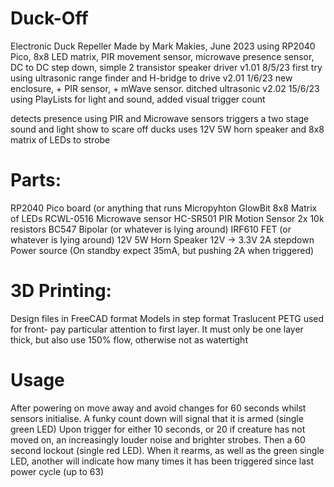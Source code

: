 # Duck-Off
Electronic Duck Repeller
Made by Mark Makies, June 2023
   using RP2040 Pico, 8x8 LED matrix, PIR movement sensor, microwave presence 
   sensor, DC to DC step down, simple 2 transistor speaker driver
v1.01 8/5/23 first try using ultrasonic range finder and H-bridge to drive 
v2.01 1/6/23 new enclosure, + PIR sensor, + mWave sensor.  ditched ultrasonic
v2.02 15/6/23 using PlayLists for light and sound, added visual trigger count

detects presence using PIR and Microwave sensors
triggers a two stage sound and light show to scare off ducks
uses 12V 5W horn speaker and 8x8 matrix of LEDs to strobe

# Parts:
RP2040 Pico board (or anything that runs Micropyhton
GlowBit 8x8 Matrix of LEDs
RCWL-0516 Microwave sensor
HC-SR501 PIR Motion Sensor
2x 10k resistors
BC547 Bipolar (or whatever is lying around)
IRF610 FET (or whatever is lying around)
12V 5W Horn Speaker
12V -> 3.3V 2A stepdown 
Power source (On standby expect 35mA, but pushing 2A when triggered) 

# 3D Printing:
Design files in FreeCAD format
Models in step format
Traslucent PETG used for front- pay particular attention to first layer.
   It must only be one layer thick, but also use 150% flow, otherwise not as watertight

# Usage
After powering on move away and avoid changes for 60 seconds whilst sensors initialise.
A funky count down will signal that it is armed (single green LED)
Upon trigger for either 10 seconds, or 20 if creature has not moved on, an increasingly
louder noise and brighter strobes.  Then a 60 second lockout (single red LED).
When it rearms, as well as the green single LED, another will indicate how many times
it has been triggered since last power cycle (up to 63)
